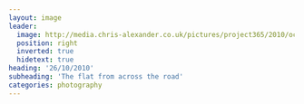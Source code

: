 ```yaml
---
layout: image
leader:
  image: http://media.chris-alexander.co.uk/pictures/project365/2010/oct/26/261010.jpg
  position: right
  inverted: true
  hidetext: true
heading: '26/10/2010'
subheading: 'The flat from across the road'
categories: photography
---
```

